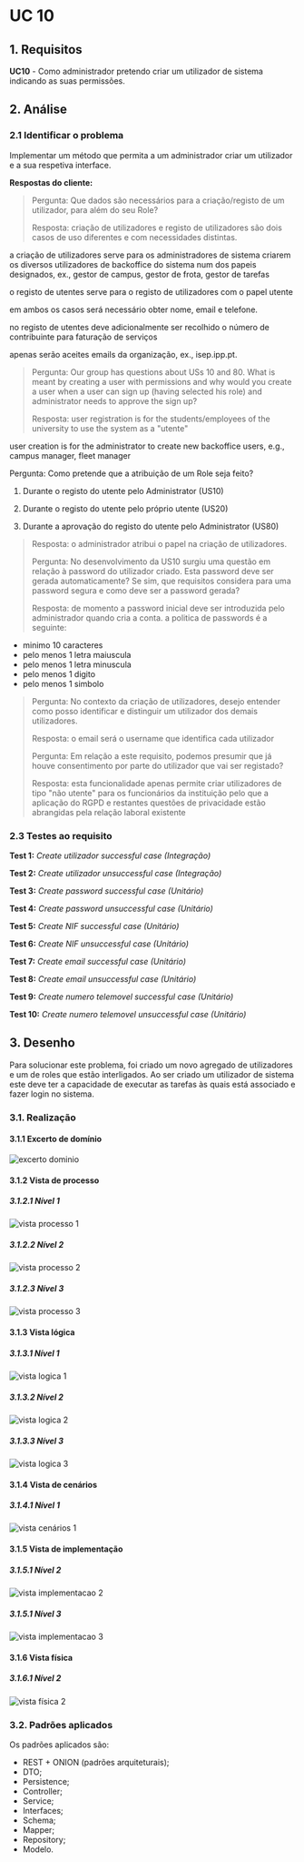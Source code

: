 # UC 10

## 1. Requisitos

**UC10** - Como administrador pretendo criar um utilizador de sistema indicando as suas permissões.

## 2. Análise

### 2.1 Identificar o problema

Implementar um método que permita a um administrador criar um utilizador e a sua respetiva interface.

**Respostas do cliente:**

> Pergunta: Que dados são necessários para a criação/registo de um utilizador, para além do seu Role?
>
>Resposta: 
criação de utilizadores e registo de utilizadores são dois casos de uso diferentes e com necessidades distintas.

a criação de utilizadores serve para os administradores de sistema criarem os diversos utilizadores de backoffice do sistema num dos papeis designados, ex., gestor de campus, gestor de frota, gestor de tarefas

o registo de utentes serve para o registo de utilizadores com o papel utente 

em ambos os casos será necessário obter nome, email e telefone.

no registo de utentes deve adicionalmente ser recolhido o número de contribuinte para faturação de serviços

apenas serão aceites emails da organização, ex., isep.ipp.pt.
>
> Pergunta: Our group has questions about USs 10 and 80. What is meant by creating a user with permissions and why would you create a user when a user can sign up (having selected his role) and administrator needs to approve the sign up?
>
>Resposta: user registration is for the students/employees of the university to use the system as a "utente"

user creation is for the administrator to create new backoffice users, e.g., campus manager, fleet manager
>
Pergunta: Como pretende que a atribuição de um Role seja feito?

1. Durante o registo do utente pelo Administrator (US10)

2. Durante o registo do utente pelo próprio utente (US20)

3. Durante a aprovação do registo do utente pelo Administrator (US80)
>
>Resposta: o administrador atribui o papel na criação de utilizadores.
>
>Pergunta: No desenvolvimento da US10 surgiu uma questão em relação à password do utilizador criado. Esta password deve ser gerada automaticamente? Se sim, que requisitos considera para uma password segura e como deve ser a password gerada?
>
>Resposta: de momento a password inicial deve ser introduzida pelo administrador quando cria a conta. a politica de passwords é a seguinte:
- minimo 10 caracteres
- pelo menos 1 letra maiuscula
- pelo menos 1 letra minuscula
- pelo menos 1 digito
- pelo menos 1 simbolo
>
>Pergunta: No contexto da criação de utilizadores, desejo entender como posso identificar e distinguir um utilizador dos demais utilizadores.
>
>Resposta: o email será o username que identifica cada utilizador
>
>Pergunta: Em relação a este requisito, podemos presumir que já houve consentimento por parte do utilizador que vai ser registado?
>
>Resposta: esta funcionalidade apenas permite criar utilizadores de tipo "não utente" para os funcionários da instituição pelo que a aplicação do RGPD e restantes questões de privacidade estão abrangidas pela relação laboral existente

### 2.3 Testes ao requisito

**Test 1:** *Create utilizador successful case (Integração)*

**Test 2:** *Create utilizador unsuccessful case (Integração)*

**Test 3:** *Create password successful case (Unitário)*

**Test 4:** *Create password unsuccessful case (Unitário)*

**Test 5:** *Create NIF successful case (Unitário)*

**Test 6:** *Create NIF unsuccessful case (Unitário)*

**Test 7:** *Create email successful case (Unitário)*

**Test 8:** *Create email unsuccessful case (Unitário)*

**Test 9:** *Create numero telemovel successful case (Unitário)*

**Test 10:** *Create numero telemovel unsuccessful case (Unitário)*

## 3. Desenho

Para solucionar este problema, foi criado um novo agregado de utilizadores e um de roles que estão interligados. Ao ser criado um utilizador de sistema este deve ter a capacidade de executar as tarefas às quais está associado e fazer login no sistema.

### 3.1. Realização

#### 3.1.1 Excerto de domínio

![excerto dominio](ed.svg "mdgt/DM.puml")

#### 3.1.2 Vista de processo

##### 3.1.2.1 Nível 1

![vista processo 1](../vp1.svg "Vista processo - nível 1")

##### 3.1.2.2 Nível 2

![vista processo 2](../vp2.svg "Vista processo - nível 2")

##### 3.1.2.3 Nível 3

![vista processo 3](vp3.svg "Vista processo - nível 3")

#### 3.1.3 Vista lógica

##### 3.1.3.1 Nível 1

![vista logica 1](/docs/logical_view/level1/vl1.svg "Vista lógica - nível 1")

##### 3.1.3.2 Nível 2

![vista logica 2](/docs/logical_view/sprint3/level2/VL2.svg "Vista lógica - nível 2")

##### 3.1.3.3 Nível 3

![vista logica 3](/docs/logical_view/sprint3/level3/mdgd.svg "Vista lógica - nível 3")

#### 3.1.4 Vista de cenários

##### 3.1.4.1 Nível 1

![vista cenários 1](/docs/scenario_view/level1/sv1.svg "Vista cenários - nível 1")

#### 3.1.5 Vista de implementação

##### 3.1.5.1 Nível 2

![vista implementacao 2](/docs/implementation_view/iv2.svg "Vista implementação - nível 2")

##### 3.1.5.1 Nível 3

![vista implementacao 3](/docs/implementation_view/iv3.svg "Vista implementação - nível 3")

#### 3.1.6 Vista física

##### 3.1.6.1 Nível 2

![vista física 2](/docs/physical_view/level2/sprint3/VF2.svg "Vista física - nível 2")

### 3.2. Padrões aplicados

Os padrões aplicados são:

- REST + ONION (padrões arquiteturais);
- DTO;
- Persistence;
- Controller;
- Service;
- Interfaces;
- Schema;
- Mapper;
- Repository;
- Modelo.
